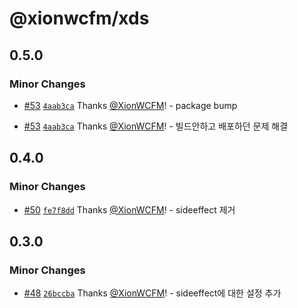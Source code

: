 # @xionwcfm/xds

## 0.5.0

### Minor Changes

- [#53](https://github.com/XionWCFM/xionwcfm-lib/pull/53) [`4aab3ca`](https://github.com/XionWCFM/xionwcfm-lib/commit/4aab3ca8b9728d322b8623cd14437e4516f137e5) Thanks [@XionWCFM](https://github.com/XionWCFM)! - package bump

- [#53](https://github.com/XionWCFM/xionwcfm-lib/pull/53) [`4aab3ca`](https://github.com/XionWCFM/xionwcfm-lib/commit/4aab3ca8b9728d322b8623cd14437e4516f137e5) Thanks [@XionWCFM](https://github.com/XionWCFM)! - 빌드안하고 배포하던 문제 해결

## 0.4.0

### Minor Changes

- [#50](https://github.com/XionWCFM/xionwcfm-lib/pull/50) [`fe7f8dd`](https://github.com/XionWCFM/xionwcfm-lib/commit/fe7f8ddeff920ed174136bbaed4def7784fc461f) Thanks [@XionWCFM](https://github.com/XionWCFM)! - sideeffect 제거

## 0.3.0

### Minor Changes

- [#48](https://github.com/XionWCFM/xionwcfm-lib/pull/48) [`26bccba`](https://github.com/XionWCFM/xionwcfm-lib/commit/26bccbacca3d54399bb24029dd539b5782463564) Thanks [@XionWCFM](https://github.com/XionWCFM)! - sideeffect에 대한 설정 추가
